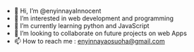 - 👋 Hi, I’m @enyinnayaInnocent
- 👀 I’m interested in web development and programming 
- 🌱 I’m currently learning python and JavaScript 
- 💞️ I’m looking to collaborate on future projects on web Apps
- 📫 How to reach me : enyinnayaosuoha@gmail.com

<!---
enyinnayaInnocent/enyinnayaInnocent is a ✨ special ✨ repository because its `README.md` (this file) appears on your GitHub profile.
You can click the Preview link to take a look at your changes.
--->
